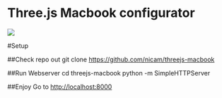 Three.js Macbook configurator
=======

<img src="https://www.dropbox.com/s/yrx86jgwm7aq3rg/Screenshot%202014-10-24%2021.16.09.png?dl=1">

#Setup

##Check repo out
	git clone https://github.com/nicam/threejs-macbook

##Run Webserver
	cd threejs-macbook
	python -m SimpleHTTPServer

##Enjoy
Go to <a href="http://localhost:8000">http://localhost:8000</a>
 